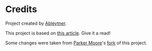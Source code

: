 # Credits

Project created by [Ableytner](https://github.com/Ableytner).

This project is based on [this article](https://baccini-al.medium.com/how-to-containerize-a-github-actions-self-hosted-runner-5994cc08b9fb). Give it a read!

Some changes were taken from [Parker Moore](https://github.com/parkr)'s [fork](https://github.com/parkr/docker-github-actions-runner/tree/parkr-changes) of this project.
